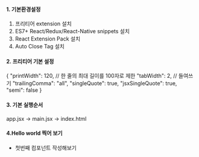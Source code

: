 #### 1. 기본환경설정

1. 프리티어 extension 설치
2. ES7+ React/Redux/React-Native snippets 설치
3. React Extension Pack 설치
4. Auto Close Tag 설치

#### 2. 프리티어 기본 설정
{
    "printWidth": 120,  // 한 줄의 최대 길이를 100자로 제한
    "tabWidth": 2, // 들여쓰기
    "trailingComma": "all", 
    "singleQuote": true,
    "jsxSingleQuote": true,
    "semi": false 
}

#### 3. 기본 실행순서
app.jsx -> main.jsx -> index.html

#### 4.Hello world 찍어 보기

- 첫번째 컴포넌트 작성해보기